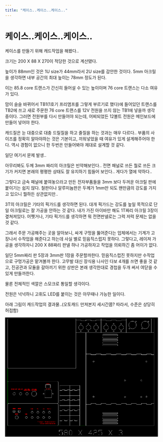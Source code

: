 ```yaml
---
title: "케이스..케이스..케이스.."
---
```

# 케이스..케이스..케이스..


케이스를 만들기 위해 캐드작업을 해봤다..

크기는 200 X 88 X 270이 적당한 것으로 계산됐다.

높이가 88mm인 것은 1U size가 44mm라서 2U size를 감안한 것이다.
5mm 아크릴을 생각하면 내부 공간의 최대 높이는 78mm 정도가 된다.

이는 85.8 core 트랜스가 간신히 들어설 수 있는 높이이며 76 core 트랜스는 다소 여유가 있다.

맘이 슬슬 바뀌어서 TB1(1호기 프리앰프를 그렇게 부르기로 했다)에 들어있던 트랜스를 TB2에 쓰고 새로 주문한 76 core 트랜스를 12V 전원을 쓰지 않는 TB1에 넣을까 생각 중이다. 그러면 전원부를 다시 만들어야 되는데, 어찌되었든 12볼트 전원은 메인보드에 만들어 넣어야 한다.

캐드질은 눈 대중으로 대충 드릴질을 하고 줄질을 하는 것과는 매우 다르다..
부품의 사이즈를 정확히 알아야하는 것은 기본이고, 끼워넣었을 때 여유가 있게 설계해주어야 한다. 역시 경험이 없으니 한 두번은 만들어봐야 제대로 설계할 것 같다.

일단 여기서 문제 발생..

아무리봐도 두께 3mm 짜리의 아크릴은 빈약해보인다..
전면 패널로 쓰든 뭘로 쓰든 크기가 커지면 본래의 평평한 상태도 잘 유지하기 힘들어 보인다..
게다가 열에 약하다..

그렇다고 금속 패널에 붙여놓으라고 만든 전자부품들을 3mm 보다 두꺼운 아크릴 판에 붙이기는 쉽지 않다. 철판이나 알루미늄판은 두께가 1mm만 되도 왠만큼의 강도를 가지고 있으니 뭘하든 상관없지만..

3T의 아크릴은 기타의 픽가드를 생각하면 된다. 대개 픽가드는 강도를 높일 목적으로 단일 아크릴로는 잘 가공을 안하는 것 같다. 내가 가진 아이바만 해도 1T짜리 아크릴 3장이 곂쳐져있다. 어쨋거나, 기타 픽가드를 생각하면 뭐 전면판넬로는 그럭 저럭 문제는 없을 것 같다.

그래서 주문 가공해주는 곳을 알아보니, 싸게 구멍을 뚫어준다는 업체에서는 기계가 고장나서 수작업을 해준다고 하는데 사실 별로 믿음직스럽지 못하다. 그렇다고, 레이져 가공을 생각하자니 200 X 88짜리 판넬 하나 가공하자고 작업을 의뢰하긴 좀 어이가 없다.

일단 5mm짜리 판 5장과 3mm판 1장을 주문할까한다. 믿음직스럽진 못하지만 수작업으로 구멍가공은 맡겨볼까 한다. 고무발 대신 장식용 나사인 다보 4개를 쓰면 좋을 것 같고, 진공관과 모듈을 갈아끼기 위한 상판은 본래 생각한대로 경첩을 두개 써서 여닫을 수 있게 만들까한다.

물론 전체적인 색깔은 스모크로 통일할 생각이다.

전원은 넉넉하니 고휘도 LED를 붙이는 것은 아무때나 가능한 일이다.

아래 그림이 캐드작업의 결과물..(오토캐드 만져본지 세시간쯤? 따라서, 수준은 상당히 허접함)

![image](/assets/images/4f8e86055d28858433b5448f4e0ee734.png)


